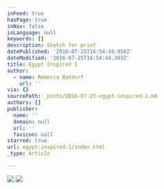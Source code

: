```yaml
---
inFeed: true
hasPage: true
inNav: false
inLanguage: null
keywords: []
description: Sketch for print
datePublished: '2016-07-25T16:54:49.958Z'
dateModified: '2016-07-25T16:54:44.303Z'
title: Egypt Inspired 1
author:
  - name: Rebecca Batdorf
    url: ''
via: {}
sourcePath: _posts/2016-07-25-egypt-inspired-1.md
authors: []
publisher:
  name: ''
  domain: null
  url: ''
  favicon: null
starred: true
url: egypt-inspired-1/index.html
_type: Article

---
```

![](https://imgflo.herokuapp.com/graph/vahj1ThiexotieMo/41655872c9eac61126c3247eb705a7e7/croprotate.jpg?cropheight=3263&cropwidth=4822&degrees=0&input=https%3A%2F%2Fthe-grid-user-content.s3-us-west-2.amazonaws.com%2F59e40194-de89-49f9-b1a7-43108cdce2a8.jpg&x=0&y=0)
![](https://the-grid-user-content.s3-us-west-2.amazonaws.com/54dc9ed4-cb09-4e07-910d-d6462fcb2fa1.jpg)